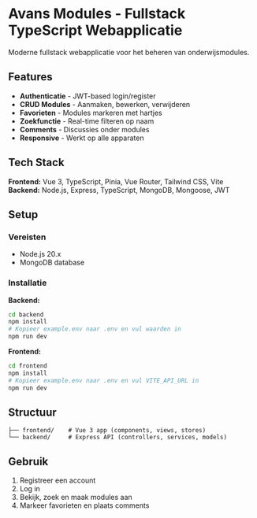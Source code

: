 # Avans Modules - Fullstack TypeScript Webapplicatie

Moderne fullstack webapplicatie voor het beheren van onderwijsmodules.

## Features

- **Authenticatie** - JWT-based login/register
- **CRUD Modules** - Aanmaken, bewerken, verwijderen
- **Favorieten** - Modules markeren met hartjes
- **Zoekfunctie** - Real-time filteren op naam
- **Comments** - Discussies onder modules
- **Responsive** - Werkt op alle apparaten

## Tech Stack

**Frontend:** Vue 3, TypeScript, Pinia, Vue Router, Tailwind CSS, Vite  
**Backend:** Node.js, Express, TypeScript, MongoDB, Mongoose, JWT

## Setup

### Vereisten
- Node.js 20.x
- MongoDB database

### Installatie

**Backend:**
```bash
cd backend
npm install
# Kopieer example.env naar .env en vul waarden in
npm run dev
```

**Frontend:**
```bash
cd frontend
npm install
# Kopieer example.env naar .env en vul VITE_API_URL in
npm run dev
```

## Structuur

```
├── frontend/    # Vue 3 app (components, views, stores)
└── backend/     # Express API (controllers, services, models)
```

## Gebruik

1. Registreer een account
2. Log in
3. Bekijk, zoek en maak modules aan
4. Markeer favorieten en plaats comments

